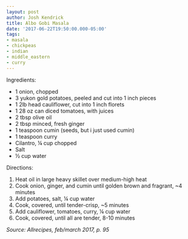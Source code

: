 ```yaml
---
layout: post
author: Josh Kendrick
title: Albo Gobi Masala
date: '2017-06-22T19:50:00.000-05:00'
tags:
- masala
- chickpeas
- indian
- middle_eastern
- curry
---
```


Ingredients:
* 1 onion, chopped
* 3 yukon gold potatoes, peeled and cut into 1 inch pieces
* 1 2lb head cauliflower, cut into 1 inch florets
* 1 28 oz can diced tomatoes, with juices
* 2 tbsp olive oil
* 2 tbsp minced, fresh ginger
* 1 teaspoon cumin (seeds, but i just used cumin)
* 1 teaspoon curry
* Cilantro, ¼ cup chopped
* Salt
* ½ cup water

Directions:
1. Heat oil in large heavy skillet over medium-high heat
2. Cook onion, ginger, and cumin until golden brown and fragrant, ~4 minutes
3. Add potatoes, salt, ¼ cup water
4. Cook, covered, until tender-crisp, ~5 minutes
5. Add cauliflower, tomatoes, curry, ¼ cup water
6. Cook, covered, until all are tender, 8-10 minutes

*Source: Allrecipes, feb/march 2017, p. 95*

